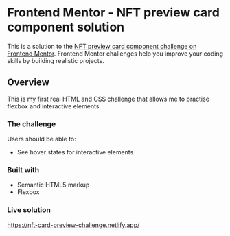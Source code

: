 # Frontend Mentor - NFT preview card component solution

This is a solution to the [NFT preview card component challenge on Frontend Mentor](https://www.frontendmentor.io/challenges/nft-preview-card-component-SbdUL_w0U). Frontend Mentor challenges help you improve your coding skills by building realistic projects. 

## Overview

This is my first real HTML and CSS challenge that allows me to practise flexbox and interactive elements. 

### The challenge

Users should be able to:
- See hover states for interactive elements


### Built with

- Semantic HTML5 markup
- Flexbox

### Live solution
https://nft-card-preview-challenge.netlify.app/
